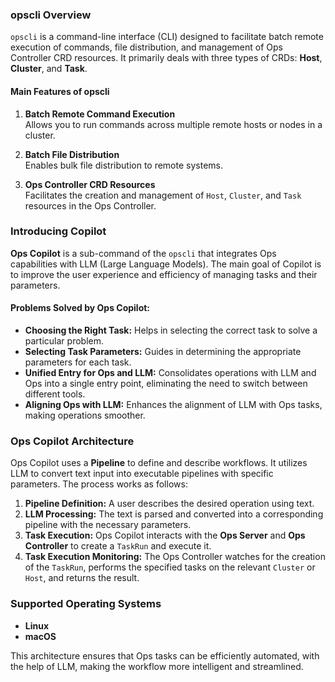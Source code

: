 ### **opscli Overview**

`opscli` is a command-line interface (CLI) designed to facilitate batch remote execution of commands, file distribution, and management of Ops Controller CRD resources. It primarily deals with three types of CRDs: **Host**, **Cluster**, and **Task**.

#### **Main Features of opscli**

1. **Batch Remote Command Execution**  
   Allows you to run commands across multiple remote hosts or nodes in a cluster.

2. **Batch File Distribution**  
   Enables bulk file distribution to remote systems.

3. **Ops Controller CRD Resources**  
   Facilitates the creation and management of `Host`, `Cluster`, and `Task` resources in the Ops Controller.

### **Introducing Copilot**

**Ops Copilot** is a sub-command of the `opscli` that integrates Ops capabilities with LLM (Large Language Models). The main goal of Copilot is to improve the user experience and efficiency of managing tasks and their parameters.

#### **Problems Solved by Ops Copilot:**

- **Choosing the Right Task:** Helps in selecting the correct task to solve a particular problem.
- **Selecting Task Parameters:** Guides in determining the appropriate parameters for each task.
- **Unified Entry for Ops and LLM:** Consolidates operations with LLM and Ops into a single entry point, eliminating the need to switch between different tools.
- **Aligning Ops with LLM:** Enhances the alignment of LLM with Ops tasks, making operations smoother.

### **Ops Copilot Architecture**

Ops Copilot uses a **Pipeline** to define and describe workflows. It utilizes LLM to convert text input into executable pipelines with specific parameters. The process works as follows:

1. **Pipeline Definition:** A user describes the desired operation using text.
2. **LLM Processing:** The text is parsed and converted into a corresponding pipeline with the necessary parameters.
3. **Task Execution:** Ops Copilot interacts with the **Ops Server** and **Ops Controller** to create a `TaskRun` and execute it.
4. **Task Execution Monitoring:** The Ops Controller watches for the creation of the `TaskRun`, performs the specified tasks on the relevant `Cluster` or `Host`, and returns the result.

### **Supported Operating Systems**

- **Linux**
- **macOS**

This architecture ensures that Ops tasks can be efficiently automated, with the help of LLM, making the workflow more intelligent and streamlined.
